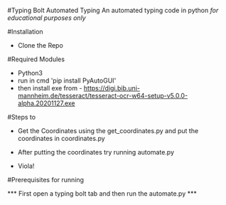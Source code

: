#Typing Bolt Automated Typing
An automated typing code in python *for educational purposes only*

#Installation
- Clone the Repo

#Required Modules
- Python3
- run in cmd 'pip install PyAutoGUI'
- then install exe from - https://digi.bib.uni-mannheim.de/tesseract/tesseract-ocr-w64-setup-v5.0.0-alpha.20201127.exe

#Steps to 

- Get the Coordinates using the get_coordinates.py and put the coordinates in coordinates.py

- After putting the coordinates try running automate.py

- Viola!

#Prerequisites for running

*** First open a typing bolt tab and then run the automate.py ***
